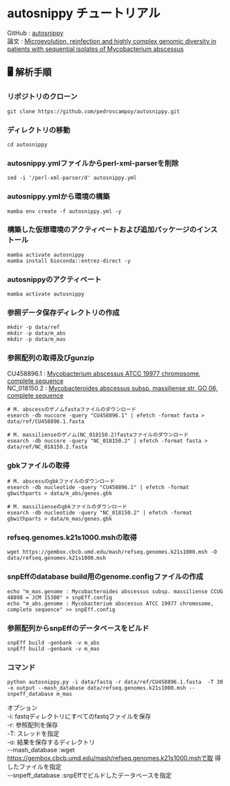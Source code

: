 # autosnippy チュートリアル

GitHub : [autosnippy](https://github.com/pedroscampoy/autosnippy)  
論文 : [Microevolution, reinfection and highly complex genomic diversity in patients with sequential isolates of Mycobacterium abscessus](https://www.nature.com/articles/s41467-024-46552-w)

## 🖥️ 解析手順

### リポジトリのクローン
```
git clone https://github.com/pedroscampoy/autosnippy.git
```

### ディレクトリの移動
```
cd autosnippy
```

### autosnippy.ymlファイルからperl-xml-parserを削除
```
sed -i '/perl-xml-parser/d' autosnippy.yml
```

### autosnippy.ymlから環境の構築
```
mamba env create -f autosnippy.yml -y
```

### 構築した仮想環境のアクティベートおよび追加パッケージのインストール
```
mamba activate autosnippy
mamba install bioconda::entrez-direct -y
```

### autosnippyのアクティベート
```
mamba activate autosnippy
```

### 参照データ保存ディレクトリの作成
```
mkdir -p data/ref
mkdir -p data/m_abs
mkdir -p data/m_mas
```

### 参照配列の取得及びgunzip
CU458896.1 : [Mycobacterium abscessus ATCC 19977 chromosome, complete sequence](https://www.ncbi.nlm.nih.gov/nuccore/CU458896.1)  
NC_018150.2 : [Mycobacteroides abscessus subsp. massiliense str. GO 06, complete sequence](https://www.ncbi.nlm.nih.gov/nuccore/NC_018150.2)

```
# M. abscessのゲノムfastaファイルのダウンロード
esearch -db nuccore -query "CU458896.1" | efetch -format fasta > data/ref/CU458896.1.fasta

# M. massilienseのゲノム(NC_018150.2)fastaファイルのダウンロード
esearch -db nuccore -query "NC_018150.2" | efetch -format fasta > data/ref/NC_018150.2.fasta
```
### gbkファイルの取得
```
# M. abscessのgbkファイルのダウンロード
esearch -db nucleotide -query "CU458896.1" | efetch -format gbwithparts > data/m_abs/genes.gbk

# M. massilienseのgbkファイルのダウンロード
esearch -db nucleotide -query "NC_018150.2" | efetch -format gbwithparts > data/m_mas/genes.gbk
```

### refseq.genomes.k21s1000.mshの取得
```
wget https://gembox.cbcb.umd.edu/mash/refseq.genomes.k21s1000.msh -O data/refseq.genomes.k21s1000.msh
```

### snpEffのdatabase build用のgenome.configファイルの作成
```
echo "m_mas.genome : Mycobacteroides abscessus subsp. massiliense CCUG 48898 = JCM 15300" > snpEff.config
echo "m_abs.genome : Mycobacterium abscessus ATCC 19977 chromosome, complete sequence" >> snpEff.config
```
### 参照配列からsnpEffのデータベースをビルド
```
snpEff build -genbank -v m_abs
snpEff build -genbank -v m_mas
```

###  コマンド
```
python autosnippy.py -i data/fastq -r data/ref/CU458896.1.fasta  -T 30 -o output --mash_database data/refseq.genomes.k21s1000.msh --snpeff_database m_mas
```
オプション  
-i: fastqディレクトリにすべてのfastqファイルを保存  
-r: 参照配列を保存  
-T: スレッドを指定  
-o: 結果を保存するディレクトリ  
--mash_database :wget https://gembox.cbcb.umd.edu/mash/refseq.genomes.k21s1000.mshで取
得したファイルを指定  
--snpeff_database :snpEffでビルドしたデータベースを指定  
